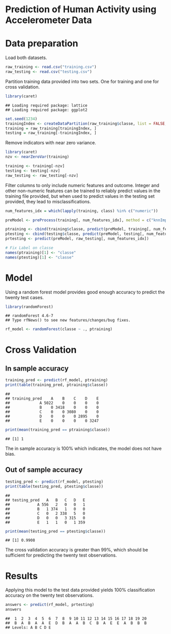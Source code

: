 Prediction of Human Activity using Accelerometer Data
========================================================

# Data preparation

Load both datasets.

```r
raw_training <- read.csv("training.csv")
raw_testing <- read.csv("testing.csv")
```


Partition training data provided into two sets. One for training and one for cross validation.


```r
library(caret)
```

```
## Loading required package: lattice
## Loading required package: ggplot2
```

```r
set.seed(1234)
trainingIndex <- createDataPartition(raw_training$classe, list = FALSE, p = 0.9)
training = raw_training[trainingIndex, ]
testing = raw_training[-trainingIndex, ]
```


Remove indicators with near zero variance.

```r
library(caret)
nzv <- nearZeroVar(training)

training <- training[-nzv]
testing <- testing[-nzv]
raw_testing <- raw_testing[-nzv]
```



Filter columns to only include numeric features and outcome. Integer and other non-numeric features can be trained to reliably predict values in the training file provided, but when used to predict values in the testing set provided, they lead to misclassifications.

```r
num_features_idx = which(lapply(training, class) %in% c("numeric"))

preModel <- preProcess(training[, num_features_idx], method = c("knnImpute"))

ptraining <- cbind(training$classe, predict(preModel, training[, num_features_idx]))
ptesting <- cbind(testing$classe, predict(preModel, testing[, num_features_idx]))
prtesting <- predict(preModel, raw_testing[, num_features_idx])

# Fix Label on classe
names(ptraining)[1] <- "classe"
names(ptesting)[1] <- "classe"
```


# Model

Using a random forest model provides good enough accuracy to predict the twenty test cases.

```r
library(randomForest)
```

```
## randomForest 4.6-7
## Type rfNews() to see new features/changes/bug fixes.
```

```r
rf_model <- randomForest(classe ~ ., ptraining)
```


# Cross Validation

## In sample accuracy

```r
training_pred <- predict(rf_model, ptraining)
print(table(training_pred, ptraining$classe))
```

```
##              
## training_pred    A    B    C    D    E
##             A 5022    0    0    0    0
##             B    0 3418    0    0    0
##             C    0    0 3080    0    0
##             D    0    0    0 2895    0
##             E    0    0    0    0 3247
```

```r
print(mean(training_pred == ptraining$classe))
```

```
## [1] 1
```

The in sample accuracy is 100% which indicates, the model does not have bias.

## Out of sample accuracy

```r
testing_pred <- predict(rf_model, ptesting)
print(table(testing_pred, ptesting$classe))
```

```
##             
## testing_pred   A   B   C   D   E
##            A 556   2   0   0   1
##            B   1 374   1   0   0
##            C   0   2 338   5   0
##            D   0   0   3 315   0
##            E   1   1   0   1 359
```

```r
print(mean(testing_pred == ptesting$classe))
```

```
## [1] 0.9908
```

The cross validation accuracy is greater than 99%, which should be sufficient for predicting the twenty test observations. 

# Results

Applying this model to the test data provided yields 100% classification accuracy on the twenty test observations.

```r
answers <- predict(rf_model, prtesting)
answers
```

```
##  1  2  3  4  5  6  7  8  9 10 11 12 13 14 15 16 17 18 19 20 
##  B  A  B  A  A  E  D  B  A  A  B  C  B  A  E  E  A  B  B  B 
## Levels: A B C D E
```


